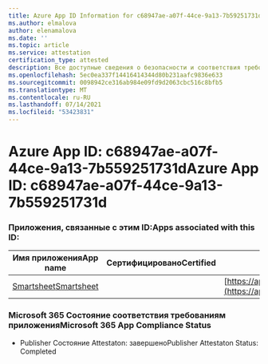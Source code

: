 ```yaml
---
title: Azure App ID Information for c68947ae-a07f-44ce-9a13-7b59251731d
ms.author: elmalova
author: elenamalova
ms.date: ''
ms.topic: article
ms.service: attestation
certification_type: attested
description: Все доступные сведения о безопасности и соответствия требованиям для c68947ae-a07f-44ce-9a13-7b559251731d.
ms.openlocfilehash: 5ec0ea337f14416414344d80b231aafc9836e633
ms.sourcegitcommit: 0098942ce316ab984e09fd9d2063cbc516c8bfb5
ms.translationtype: MT
ms.contentlocale: ru-RU
ms.lasthandoff: 07/14/2021
ms.locfileid: "53423831"
---
```

# <a name="azure-app-id-c68947ae-a07f-44ce-9a13-7b559251731d"></a><span data-ttu-id="99196-103">Azure App ID: c68947ae-a07f-44ce-9a13-7b559251731d</span><span class="sxs-lookup"><span data-stu-id="99196-103">Azure App ID: c68947ae-a07f-44ce-9a13-7b559251731d</span></span>


### <a name="apps-associated-with-this-id"></a><span data-ttu-id="99196-104">Приложения, связанные с этим ID:</span><span class="sxs-lookup"><span data-stu-id="99196-104">Apps associated with this ID:</span></span>
| <span data-ttu-id="99196-105">**Имя приложения**</span><span class="sxs-lookup"><span data-stu-id="99196-105">**App name**</span></span> | <span data-ttu-id="99196-106">**Сертифицировано**</span><span class="sxs-lookup"><span data-stu-id="99196-106">**Certified**</span></span> | <span data-ttu-id="99196-107">**Просмотр в AppSource**</span><span class="sxs-lookup"><span data-stu-id="99196-107">**View in AppSource**</span></span> |
|-|-|-|
| [<span data-ttu-id="99196-108">Smartsheet</span><span class="sxs-lookup"><span data-stu-id="99196-108">Smartsheet</span></span>](https://docs.microsoft.com/en-us/microsoft-365-app-certification/forward/WA104380975) |  | [https://appsource.microsoft.com/product/office/WA104380975](https://appsource.microsoft.com/product/office/WA104380975) |

### <a name="microsoft-365-app-compliance-status"></a><span data-ttu-id="99196-109">Microsoft 365 Состояние соответствия требованиям приложения</span><span class="sxs-lookup"><span data-stu-id="99196-109">Microsoft 365 App Compliance Status</span></span>
- <span data-ttu-id="99196-110">Publisher Состояние Attestaton: завершено</span><span class="sxs-lookup"><span data-stu-id="99196-110">Publisher Attestaton Status: Completed</span></span>
